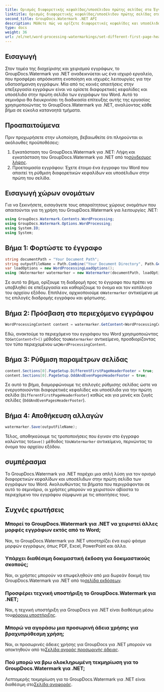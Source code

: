 ```yaml
---
title: Ορισμός διαφορετικής κεφαλίδας/υποσέλιδου πρώτης σελίδας στα Έγγραφα του Word
linktitle: Ορισμός διαφορετικής κεφαλίδας/υποσέλιδου πρώτης σελίδας στα Έγγραφα του Word
second_title: GroupDocs.Watermark .NET API
description: Μάθετε πώς να ορίζετε διαφορετικές κεφαλίδες και υποσέλιδα στην πρώτη σελίδα των εγγράφων του Word χρησιμοποιώντας το GroupDocs.Watermark για .NET.
type: docs
weight: 36
url: /el/net/word-processing-watermarkings/set-different-first-page-header-footer-word-docs/
---
```

## Εισαγωγή
Στον τομέα της διαχείρισης και χειρισμού εγγράφων, το GroupDocs.Watermark για .NET αναδεικνύεται ως ένα ισχυρό εργαλείο, που προσφέρει απρόσκοπτη ενοποίηση και ισχυρές λειτουργίες για την υδατοσήμανση εγγράφων. Μία από τις κοινές απαιτήσεις στην επεξεργασία εγγράφων είναι να ορίσετε διαφορετικές κεφαλίδες και υποσέλιδα στην πρώτη σελίδα των εγγράφων του Word. Αυτό το σεμινάριο θα διευκρινίσει τη διαδικασία επίτευξης αυτής της εργασίας χρησιμοποιώντας το GroupDocs.Watermark για .NET, αναλύοντας κάθε βήμα σε εύκολα κατανοητά τμήματα.
## Προαπαιτούμενα
Πριν προχωρήσετε στην υλοποίηση, βεβαιωθείτε ότι πληρούνται οι ακόλουθες προϋποθέσεις:
1.  Εγκατάσταση του GroupDocs.Watermark για .NET: Λήψη και εγκατάσταση του GroupDocs.Watermark για .NET από το[σύνδεσμος λήψης](https://releases.groupdocs.com/Watermark/net/).
2. Προετοιμασία εγγράφου: Έχετε έτοιμο ένα έγγραφο του Word που απαιτεί τη ρύθμιση διαφορετικών κεφαλίδων και υποσέλιδων στην πρώτη του σελίδα.

## Εισαγωγή χώρων ονομάτων
Για να ξεκινήσετε, εισαγάγετε τους απαραίτητους χώρους ονομάτων που απαιτούνται για τη χρήση του GroupDocs.Watermark για λειτουργίες .NET:
```csharp
using GroupDocs.Watermark.Contents.WordProcessing;
using GroupDocs.Watermark.Options.WordProcessing;
using System.IO;
using System;
```
## Βήμα 1: Φορτώστε το έγγραφο
```csharp
string documentPath = "Your Document Path";
string outputFileName = Path.Combine("Your Document Directory", Path.GetFileName(documentPath));
var loadOptions = new WordProcessingLoadOptions();
using (Watermarker watermarker = new Watermarker(documentPath, loadOptions))
```
Σε αυτό το βήμα, ορίζουμε τη διαδρομή προς το έγγραφο που πρέπει να υποβληθεί σε επεξεργασία και καθορίζουμε το όνομα και τον κατάλογο του αρχείου εξόδου. Επιπλέον, αρχικοποιούμε α`Watermarker` αντικείμενο με τις επιλογές διαδρομής εγγράφου και φόρτωσης.
## Βήμα 2: Πρόσβαση στο περιεχόμενο εγγράφου
```csharp
WordProcessingContent content = watermarker.GetContent<WordProcessingContent>();
```
 Εδώ, ανακτούμε το περιεχόμενο του εγγράφου του Word χρησιμοποιώντας το`GetContent<T>()` μέθοδος του`Watermarker` αντικείμενο, προσδιορίζοντας τον τύπο περιεχομένου ως`WordProcessingContent`.
## Βήμα 3: Ρύθμιση παραμέτρων σελίδας
```csharp
content.Sections[0].PageSetup.DifferentFirstPageHeaderFooter = true;
content.Sections[0].PageSetup.OddAndEvenPagesHeaderFooter = true;
```
Σε αυτό το βήμα, διαμορφώνουμε τις επιλογές ρύθμισης σελίδας ώστε να ενεργοποιούνται διαφορετικές κεφαλίδες και υποσέλιδα για την πρώτη σελίδα (`DifferentFirstPageHeaderFooter`) καθώς και για μονές και ζυγές σελίδες (`OddAndEvenPagesHeaderFooter`).
## Βήμα 4: Αποθήκευση αλλαγών
```csharp
watermarker.Save(outputFileName);
```
 Τέλος, αποθηκεύουμε τις τροποποιήσεις που έγιναν στο έγγραφο καλώντας το`Save()` μέθοδος του`Watermarker` αντικείμενο, περνώντας το όνομα του αρχείου εξόδου.

## συμπέρασμα
Το GroupDocs.Watermark για .NET παρέχει μια απλή λύση για τον ορισμό διαφορετικών κεφαλίδων και υποσέλιδων στην πρώτη σελίδα των εγγράφων του Word. Ακολουθώντας τα βήματα που περιγράφονται σε αυτό το σεμινάριο, οι χρήστες μπορούν να χειριστούν αβίαστα το περιεχόμενο του εγγράφου σύμφωνα με τις απαιτήσεις τους.
## Συχνές ερωτήσεις
### Μπορεί το GroupDocs.Watermark για .NET να χειριστεί άλλες μορφές εγγράφων εκτός από το Word;
Ναι, το GroupDocs.Watermark για .NET υποστηρίζει ένα ευρύ φάσμα μορφών εγγράφων, όπως PDF, Excel, PowerPoint και άλλα.
### Υπάρχει διαθέσιμη δοκιμαστική έκδοση για δοκιμαστικούς σκοπούς;
Ναι, οι χρήστες μπορούν να επωφεληθούν από μια δωρεάν δοκιμή του GroupDocs.Watermark για .NET από το[σελίδα εκδόσεων](https://releases.groupdocs.com/).
### Προσφέρει τεχνική υποστήριξη το GroupDocs.Watermark για .NET;
 Ναι, η τεχνική υποστήριξη για GroupDocs για .NET είναι διαθέσιμη μέσω του[φόρουμ υποστήριξης](https://forum.groupdocs.com/c/watermark/19).
### Μπορώ να αγοράσω μια προσωρινή άδεια χρήσης για βραχυπρόθεσμη χρήση;
 Ναι, οι προσωρινές άδειες χρήσης για GroupDocs για .NET μπορούν να αποκτηθούν από το[Σελίδα αγοράς προσωρινής άδειας](https://purchase.groupdocs.com/temporary-license/).
### Πού μπορώ να βρω ολοκληρωμένη τεκμηρίωση για το GroupDocs.Watermark για .NET;
 Λεπτομερής τεκμηρίωση για το GroupDocs.Watermark για .NET είναι διαθέσιμη στο[Σελίδα αναφοράς](https://reference.groupdocs.com/Watermark/net/).